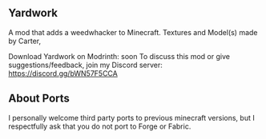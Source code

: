 ## Yardwork
A mod that adds a weedwhacker to Minecraft. Textures and Model(s) made by Carter,

Download Yardwork on Modrinth: soon
To discuss this mod or give suggestions/feedback, join my Discord server: https://discord.gg/bWN57F5CCA

## About Ports
I personally welcome third party ports to previous minecraft versions, but I respectfully ask that you do not port to Forge or Fabric.
